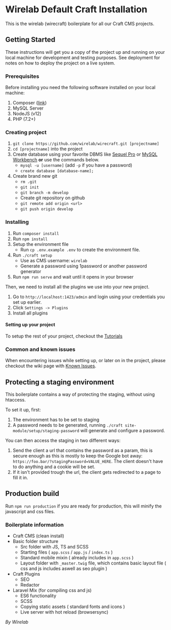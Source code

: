# Wirelab Default Craft Installation
This is the wirelab (wirecraft) boilerplate for all our Craft CMS projects. 

## Getting Started
These instructions will get you a copy of the project up and running on your local machine for development and testing purposes. See deployment for notes on how to deploy the project on a live system.

### Prerequisites
Before installing you need the following software installed on your local machine:

 1. Composer ([link](https://getcomposer.org/))
 2. MySQL Server
 3. NodeJS (v12)
 4. PHP (7.2+)

### Creating project
1. `git clone https://github.com/wirelab/wirecraft.git [projectname]`
2. `cd [projectname]` into the project
3. Create database using your favorite DBMS like [Sequel Pro](https://www.sequelpro.com/) or [MySQL Workbench](https://www.mysql.com/products/workbench/) __or__ use the commands below.
    - `mysql -u [username]` (add `-p` if you have a password)
    - `create database [database-name];`
4. Create brand new git
    - `rm .git`
    - `git init`
    - `git branch -m develop`
    - Create git repository on github
    - `git remote add origin <url>`
    - `git push origin develop`
    
### Installing
1. Run `composer install`
2. Run `npm install`
3. Setup the environment file
    - Run `cp .env.example .env` to create the environment file. 
4. Run `./craft setup` 
    - Use as CMS username: `wirelab`
    - Generate a password using 1password or another password generator
5. Run `npm run serve` and wait until it opens in your browser

Then, we need to install all the plugins we use into your new project.
1. Go to `http://localhost:1423/admin` and login using your credentials you set up earlier.
2. Click `Settings -> Plugins`
3. Install all plugins

#### Setting up your project
To setup the rest of your project, checkout the [Tutorials](https://github.com/wirelab/wirecraft/wiki/Tutorials)

### Common and known issues
When encountering issues while setting up, or later on in the project, please checkout the wiki page with [Known Issues](https://github.com/wirelab/wirecraft/wiki/Known-Issues).
   
## Protecting a staging environment
This boilerplate contains a way of protecting the staging, without using htaccess.

To set it up, first:
1. The environment has to be set to staging
2. A password needs to be generated, running `./craft site-module/setup/staging-password` will generate and configure a password.

You can then access the staging in two different ways:
1. Send the client a url that contains the password as a param, this is secure enough as this is mostly to keep the Google bot away:
`https://foo.bar/?stagingPassword=VALUE_HERE`. The client doesn't have to do anything and a cookie will be set.
2. If it isn't provided trough the url, the client gets redirected to a page to fill it in.

 
## Production build
Run `npm run production` if you are ready for production, this will minify the javascript and css files.

### Boilerplate information
* Craft CMS (clean install)
* Basic folder structure
    * Src folder with JS, TS and SCSS
    * Starting files ( `app.scss` / `app.js` / `index.ts` )
    * Standard mobile mixin ( already includes in `app.scss` ) 
    * Layout folder with `_master.twig` file, which contains basic layout file ( css and js includes aswell as seo plugin )
* Craft Plugins 
    * SEO
    * Redactor
* Laravel Mix (for compiling css and js)
    * ES6 functionality
    * SCSS
    * Copying static assets ( standard fonts and icons )
    * Live server with hot reload (browsersync)
    
_By Wirelab_